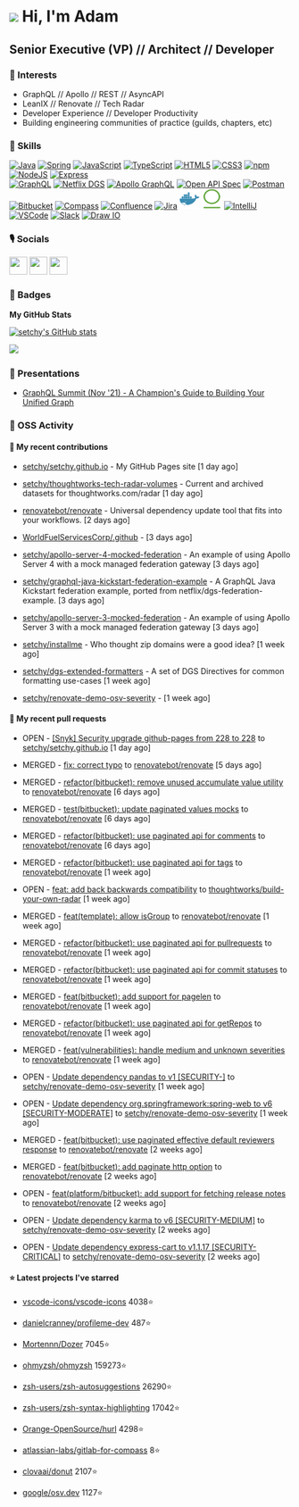 ![](https://user-images.githubusercontent.com/18350557/176309783-0785949b-9127-417c-8b55-ab5a4333674e.gif) Hi, I'm Adam
============================================================================================================================

Senior Executive (VP) // Architect // Developer
-----------------------------------------------

### 🔭 Interests

- GraphQL // Apollo // REST // AsyncAPI
- LeanIX // Renovate // Tech Radar
- Developer Experience // Developer Productivity
- Building engineering communities of practice (guilds, chapters, etc)

### 💪 Skills

<p align="left">
  <a href="https://www.oracle.com/java/" target="_blank" rel="noreferrer"><img src="https://raw.githubusercontent.com/danielcranney/readme-generator/main/public/icons/skills/java-colored.svg" width="36" height="36" alt="Java" /></a>
  <a href="https://spring.io/" target="_blank" rel="noreferrer"><img src="https://cdn.worldvectorlogo.com/logos/spring-3.svg" width="36" height="36" alt="Spring" /></a> 
  <a href="https://developer.mozilla.org/en-US/docs/Web/JavaScript" target="_blank" rel="noreferrer"><img src="https://raw.githubusercontent.com/danielcranney/readme-generator/main/public/icons/skills/javascript-colored.svg" width="36" height="36" alt="JavaScript" /></a>
  <a href="https://www.typescriptlang.org/" target="_blank" rel="noreferrer"><img src="https://raw.githubusercontent.com/danielcranney/readme-generator/main/public/icons/skills/typescript-colored.svg" width="36" height="36" alt="TypeScript" /></a>
  <a href="https://developer.mozilla.org/en-US/docs/Glossary/HTML5" target="_blank" rel="noreferrer"><img src="https://raw.githubusercontent.com/danielcranney/readme-generator/main/public/icons/skills/html5-colored.svg" width="36" height="36" alt="HTML5" /></a>
  <a href="https://www.w3.org/TR/CSS/#css" target="_blank" rel="noreferrer"><img src="https://raw.githubusercontent.com/danielcranney/readme-generator/main/public/icons/skills/css3-colored.svg" width="36" height="36" alt="CSS3" /></a>
  <a href="https://www.npmjs.com//" target="_blank" rel="noreferrer"><img src="https://cdn.worldvectorlogo.com/logos/npm-square-red-1.svg" width="36" height="36" alt="npm" /></a>
  <a href="https://nodejs.org/en/" target="_blank" rel="noreferrer"><img src="https://raw.githubusercontent.com/danielcranney/readme-generator/main/public/icons/skills/nodejs-colored.svg" width="36" height="36" alt="NodeJS" /></a>
  <a href="https://expressjs.com/" target="_blank" rel="noreferrer"><img src="https://raw.githubusercontent.com/danielcranney/readme-generator/main/public/icons/skills/express-colored.svg" width="36" height="36" alt="Express" /></a>
  <br />
  <a href="https://graphql.org/" target="_blank" rel="noreferrer"><img src="https://raw.githubusercontent.com/danielcranney/readme-generator/main/public/icons/skills/graphql-colored.svg" width="36" height="36" alt="GraphQL" /></a>
  <a href="https://netflix.github.io/dgs/" target="_blank" rel="noreferrer"><img src="https://raw.githubusercontent.com/Netflix/dgs/main/docs/images/dgs-framework-brand/Icon/dgs-icon--blue.svg" width="36" height="36" alt="Netflix DGS" /></a>
  <a href="https://apollographql.com/" target="_blank" rel="noreferrer"><img src="https://cdn.worldvectorlogo.com/logos/apollo-graphql-compact.svg" width="36" height="36" alt="Apollo GraphQL" /></a>
  <a href="https://swagger.io/specification/" target="_blank" rel="noreferrer"><img src="https://cdn.worldvectorlogo.com/logos/openapi-1.svg" width="36" height="36" alt="Open API Spec" /></a>
  <a href="https://www.postman.com//" target="_blank" rel="noreferrer"><img src="https://cdn.worldvectorlogo.com/logos/postman.svg" width="36" height="36" alt="Postman" /></a>
  <br />
  <a href="https://www.atlassian.com/software/bitbucket" target="_blank" rel="noreferrer"><img src="https://cdn.worldvectorlogo.com/logos/bitbucket-icon.svg" width="36" height="36" alt="Bitbucket" /></a>
  <a href="https://www.atlassian.com/software/compass" target="_blank" rel="noreferrer"><img src="https://raw.githubusercontent.com/FortAwesome/Font-Awesome/6.x/svgs/regular/compass.svg" width="36" height="36" alt="Compass" /></a>
  <a href="https://www.atlassian.com/software/confluence" target="_blank" rel="noreferrer"><img src="https://cdn.worldvectorlogo.com/logos/confluence-1.svg" width="36" height="36" alt="Confluence" /></a>
  <a href="https://www.atlassian.com/software/jira" target="_blank" rel="noreferrer"><img src="https://cdn.worldvectorlogo.com/logos/jira-1.svg" width="36" height="36" alt="Jira" /></a>
  <a href="https://docker.com/" target="_blank" rel="noreferrer"><img src="https://raw.githubusercontent.com/nx211/homer-icons/master/png/docker.png" width="36" height="36" alt="Docker" /></a>
  <a href="https://jfrog.com/artifactory/" target="_blank" rel="noreferrer"><img src="https://raw.githubusercontent.com/nx211/homer-icons/master/png/artifactory.png" width="36" height="36" alt="Artifactory" /></a>
  <a href="https://www.jetbrains.com/idea/" target="_blank" rel="noreferrer"><img src="https://cdn.worldvectorlogo.com/logos/intellij-idea-1.svg" width="36" height="36" alt="IntelliJ" /></a>
  <a href="https://code.visualstudio.com/" target="_blank" rel="noreferrer"><img src="https://cdn.worldvectorlogo.com/logos/visual-studio-code-1.svg" width="36" height="36" alt="VSCode" /></a>
  <a href="https://slack.com/" target="_blank" rel="noreferrer"><img src="https://cdn.worldvectorlogo.com/logos/slack-new-logo.svg" width="36" height="36" alt="Slack" /></a>
  <a href="https://drawio-app.com/" target="_blank" rel="noreferrer"><img src="https://cdn.worldvectorlogo.com/logos/draw-io.svg" width="36" height="36" alt="Draw IO" /></a>
</p>

                      

### 🎙️ Socials
                  
<p align="left">
  <a href="https://www.github.com/setchy" target="_blank" rel="noreferrer"><img src="https://raw.githubusercontent.com/danielcranney/readme-generator/main/public/icons/socials/github.svg" width="32" height="32" /></a>
  <a href="https://www.linkedin.com/in/adamsetch" target="_blank" rel="noreferrer"><img src="https://raw.githubusercontent.com/danielcranney/readme-generator/main/public/icons/socials/linkedin.svg" width="32" height="32" /></a>
  <a href="https://www.twitter.com/setchy87" target="_blank" rel="noreferrer"><img src="https://raw.githubusercontent.com/danielcranney/readme-generator/main/public/icons/socials/twitter.svg" width="32" height="32" /></a>
</p>

### 📛 Badges

<b>My GitHub Stats</b>

<a href="http://www.github.com/setchy"><img src="https://github-readme-stats.vercel.app/api?username=setchy&show_icons=true&hide=&count_private=true&title_color=0891b2&text_color=ffffff&icon_color=0891b2&bg_color=1c1917&hide_border=true&show_icons=true" alt="setchy's GitHub stats" /></a>

<a href="http://www.github.com/setchy"><img src="https://github-readme-streak-stats.herokuapp.com/?user=setchy&stroke=ffffff&background=1c1917&ring=0891b2&fire=0891b2&currStreakNum=ffffff&currStreakLabel=0891b2&sideNums=ffffff&sideLabels=ffffff&dates=ffffff&hide_border=true" /></a>

### 🎤 Presentations

- [GraphQL Summit (Nov '21) - A Champion's Guide to Building Your Unified Graph](https://www.apollographql.com/events/roundtable/graphql-summit-november-2021/a-champions-guide-to-building-your-unified-graph)


### 🎯 OSS Activity
#### 🚀 My recent contributions



- [setchy/setchy.github.io](https://github.com/setchy/setchy.github.io) - My GitHub Pages site [1 day ago]

- [setchy/thoughtworks-tech-radar-volumes](https://github.com/setchy/thoughtworks-tech-radar-volumes) - Current and archived datasets for thoughtworks.com/radar  [1 day ago]

- [renovatebot/renovate](https://github.com/renovatebot/renovate) - Universal dependency update tool that fits into your workflows. [2 days ago]

- [WorldFuelServicesCorp/.github](https://github.com/WorldFuelServicesCorp/.github) -  [3 days ago]

- [setchy/apollo-server-4-mocked-federation](https://github.com/setchy/apollo-server-4-mocked-federation) - An example of using Apollo Server 4 with a mock managed federation gateway [3 days ago]

- [setchy/graphql-java-kickstart-federation-example](https://github.com/setchy/graphql-java-kickstart-federation-example) - A GraphQL Java Kickstart federation example, ported from netflix/dgs-federation-example. [3 days ago]

- [setchy/apollo-server-3-mocked-federation](https://github.com/setchy/apollo-server-3-mocked-federation) - An example of using Apollo Server 3 with a mock managed federation gateway [3 days ago]

- [setchy/installme](https://github.com/setchy/installme) - Who thought zip domains were a good idea? [1 week ago]

- [setchy/dgs-extended-formatters](https://github.com/setchy/dgs-extended-formatters) - A set of DGS Directives for common formatting use-cases [1 week ago]

- [setchy/renovate-demo-osv-severity](https://github.com/setchy/renovate-demo-osv-severity) -  [1 week ago]

#### 🎉 My recent pull requests



- OPEN - [[Snyk] Security upgrade github-pages from 228 to 228](https://github.com/setchy/setchy.github.io/pull/22) to [setchy/setchy.github.io](https://github.com/setchy/setchy.github.io) [1 day ago]

- MERGED - [fix: correct typo](https://github.com/renovatebot/renovate/pull/22392) to [renovatebot/renovate](https://github.com/renovatebot/renovate) [5 days ago]

- MERGED - [refactor(bitbucket): remove unused accumulate value utility](https://github.com/renovatebot/renovate/pull/22359) to [renovatebot/renovate](https://github.com/renovatebot/renovate) [6 days ago]

- MERGED - [test(bitbucket): update paginated values mocks](https://github.com/renovatebot/renovate/pull/22357) to [renovatebot/renovate](https://github.com/renovatebot/renovate) [6 days ago]

- MERGED - [refactor(bitbucket): use paginated api for comments](https://github.com/renovatebot/renovate/pull/22348) to [renovatebot/renovate](https://github.com/renovatebot/renovate) [6 days ago]

- MERGED - [refactor(bitbucket): use paginated api for tags](https://github.com/renovatebot/renovate/pull/22336) to [renovatebot/renovate](https://github.com/renovatebot/renovate) [1 week ago]

- OPEN - [feat: add back backwards compatibility](https://github.com/thoughtworks/build-your-own-radar/pull/318) to [thoughtworks/build-your-own-radar](https://github.com/thoughtworks/build-your-own-radar) [1 week ago]

- MERGED - [feat(template): allow isGroup](https://github.com/renovatebot/renovate/pull/22331) to [renovatebot/renovate](https://github.com/renovatebot/renovate) [1 week ago]

- MERGED - [refactor(bitbucket): use paginated api for pullrequests](https://github.com/renovatebot/renovate/pull/22330) to [renovatebot/renovate](https://github.com/renovatebot/renovate) [1 week ago]

- MERGED - [refactor(bitbucket): use paginated api for commit statuses](https://github.com/renovatebot/renovate/pull/22329) to [renovatebot/renovate](https://github.com/renovatebot/renovate) [1 week ago]

- MERGED - [feat(bitbucket): add support for pagelen](https://github.com/renovatebot/renovate/pull/22278) to [renovatebot/renovate](https://github.com/renovatebot/renovate) [1 week ago]

- MERGED - [refactor(bitbucket): use paginated api for getRepos](https://github.com/renovatebot/renovate/pull/22275) to [renovatebot/renovate](https://github.com/renovatebot/renovate) [1 week ago]

- MERGED - [feat(vulnerabilities): handle medium and unknown severities](https://github.com/renovatebot/renovate/pull/22257) to [renovatebot/renovate](https://github.com/renovatebot/renovate) [1 week ago]

- OPEN - [Update dependency pandas to v1 [SECURITY-]](https://github.com/setchy/renovate-demo-osv-severity/pull/9) to [setchy/renovate-demo-osv-severity](https://github.com/setchy/renovate-demo-osv-severity) [1 week ago]

- OPEN - [Update dependency org.springframework:spring-web to v6 [SECURITY-MODERATE]](https://github.com/setchy/renovate-demo-osv-severity/pull/8) to [setchy/renovate-demo-osv-severity](https://github.com/setchy/renovate-demo-osv-severity) [1 week ago]

- MERGED - [feat(bitbucket): use paginated effective default reviewers response](https://github.com/renovatebot/renovate/pull/22164) to [renovatebot/renovate](https://github.com/renovatebot/renovate) [2 weeks ago]

- MERGED - [feat(bitbucket): add paginate http option](https://github.com/renovatebot/renovate/pull/22135) to [renovatebot/renovate](https://github.com/renovatebot/renovate) [2 weeks ago]

- OPEN - [feat(platform/bitbucket): add support for fetching release notes](https://github.com/renovatebot/renovate/pull/22094) to [renovatebot/renovate](https://github.com/renovatebot/renovate) [2 weeks ago]

- OPEN - [Update dependency karma to v6 [SECURITY-MEDIUM]](https://github.com/setchy/renovate-demo-osv-severity/pull/7) to [setchy/renovate-demo-osv-severity](https://github.com/setchy/renovate-demo-osv-severity) [2 weeks ago]

- OPEN - [Update dependency express-cart to v1.1.17 [SECURITY-CRITICAL]](https://github.com/setchy/renovate-demo-osv-severity/pull/6) to [setchy/renovate-demo-osv-severity](https://github.com/setchy/renovate-demo-osv-severity) [2 weeks ago]

#### ⭐ Latest projects I've starred



- [vscode-icons/vscode-icons](https://github.com/vscode-icons/vscode-icons) 4038⭐

- [danielcranney/profileme-dev](https://github.com/danielcranney/profileme-dev) 487⭐

- [Mortennn/Dozer](https://github.com/Mortennn/Dozer) 7045⭐

- [ohmyzsh/ohmyzsh](https://github.com/ohmyzsh/ohmyzsh) 159273⭐

- [zsh-users/zsh-autosuggestions](https://github.com/zsh-users/zsh-autosuggestions) 26290⭐

- [zsh-users/zsh-syntax-highlighting](https://github.com/zsh-users/zsh-syntax-highlighting) 17042⭐

- [Orange-OpenSource/hurl](https://github.com/Orange-OpenSource/hurl) 4298⭐

- [atlassian-labs/gitlab-for-compass](https://github.com/atlassian-labs/gitlab-for-compass) 8⭐

- [clovaai/donut](https://github.com/clovaai/donut) 2107⭐

- [google/osv.dev](https://github.com/google/osv.dev) 1127⭐


